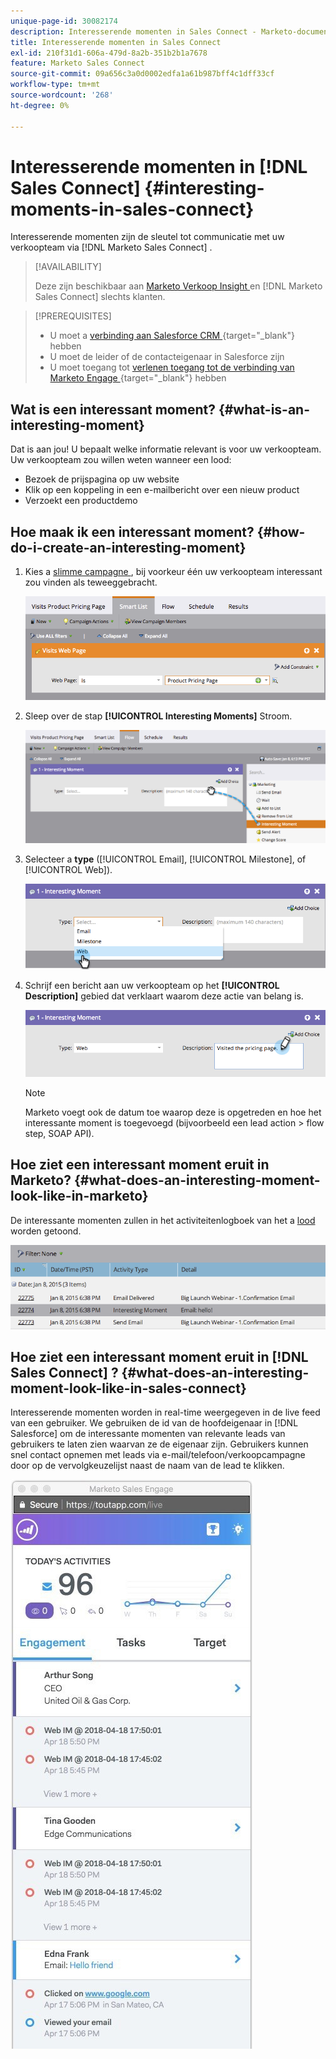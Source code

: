 ```yaml
---
unique-page-id: 30082174
description: Interesserende momenten in Sales Connect - Marketo-documenten - Productdocumentatie
title: Interesserende momenten in Sales Connect
exl-id: 210f31d1-606a-479d-8a2b-351b2b1a7678
feature: Marketo Sales Connect
source-git-commit: 09a656c3a0d0002edfa1a61b987bff4c1dff33cf
workflow-type: tm+mt
source-wordcount: '268'
ht-degree: 0%

---
```


# Interesserende momenten in [!DNL Sales Connect] {#interesting-moments-in-sales-connect}

Interesserende momenten zijn de sleutel tot communicatie met uw verkoopteam via [!DNL Marketo Sales Connect] .

>[!AVAILABILITY]
>
>Deze zijn beschikbaar aan [ Marketo Verkoop Insight ](/help/marketo/product-docs/marketo-sales-insight/msi-for-salesforce/features/tabs-in-the-msi-panel/interesting-moments/using-interesting-moments.md) en [!DNL Marketo Sales Connect] slechts klanten.

>[!PREREQUISITES]
>
>* U moet a [ verbinding aan Salesforce CRM ](/help/marketo/product-docs/marketo-sales-connect/crm/salesforce-integration/connect-your-sales-connect-account-to-salesforce.md){target="_blank"} hebben
>* U moet de leider of de contacteigenaar in Salesforce zijn
>* U moet toegang tot [ verlenen toegang tot de verbinding van Marketo Engage ](/help/marketo/product-docs/marketo-sales-connect/marketo/granting-access-to-users.md){target="_blank"} hebben

## Wat is een interessant moment? {#what-is-an-interesting-moment}

Dat is aan jou! U bepaalt welke informatie relevant is voor uw verkoopteam. Uw verkoopteam zou willen weten wanneer een lood:

* Bezoek de prijspagina op uw website
* Klik op een koppeling in een e-mailbericht over een nieuw product
* Verzoekt een productdemo

## Hoe maak ik een interessant moment? {#how-do-i-create-an-interesting-moment}

1. Kies a [ slimme campagne ](/help/marketo/product-docs/core-marketo-concepts/smart-campaigns/understanding-smart-campaigns.md), bij voorkeur één uw verkoopteam interessant zou vinden als teweeggebracht.

   ![](assets/image2015-1-8-18-3a8-3a54.png)

1. Sleep over de stap **[!UICONTROL Interesting Moments]** Stroom.

   ![](assets/image2015-1-8-18-3a15-3a20.png)

1. Selecteer a **type** ([!UICONTROL Email], [!UICONTROL Milestone], of [!UICONTROL Web]).

   ![](assets/image2015-1-8-18-3a17-3a16.png)

1. Schrijf een bericht aan uw verkoopteam op het **[!UICONTROL Description]** gebied dat verklaart waarom deze actie van belang is.

   ![](assets/image2015-1-8-18-3a18-3a23.png)

   >[!NOTE]
   >
   >Marketo voegt ook de datum toe waarop deze is opgetreden en hoe het interessante moment is toegevoegd (bijvoorbeeld een lead action > flow step, SOAP API).

## Hoe ziet een interessant moment eruit in Marketo?  {#what-does-an-interesting-moment-look-like-in-marketo}

De interessante momenten zullen in het activiteitenlogboek van het a [ lood ](/help/marketo/product-docs/core-marketo-concepts/smart-lists-and-static-lists/managing-people-in-smart-lists/using-the-person-detail-page.md) worden getoond.

![](assets/image2015-1-14-18-3a45-3a58.png)

## Hoe ziet een interessant moment eruit in [!DNL Sales Connect] ? {#what-does-an-interesting-moment-look-like-in-sales-connect}

Interesserende momenten worden in real-time weergegeven in de live feed van een gebruiker. We gebruiken de id van de hoofdeigenaar in [!DNL Salesforce] om de interessante momenten van relevante leads van gebruikers te laten zien waarvan ze de eigenaar zijn. Gebruikers kunnen snel contact opnemen met leads via e-mail/telefoon/verkoopcampagne door op de vervolgkeuzelijst naast de naam van de lead te klikken.

![](assets/engagement.jpg)
